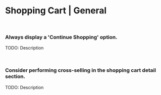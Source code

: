 # Shopping Cart | General
<br>


### Always display a 'Continue Shopping' option.

TODO: Description

<br>


### Consider performing cross-selling in the shopping cart detail section.

TODO: Description

<br>

